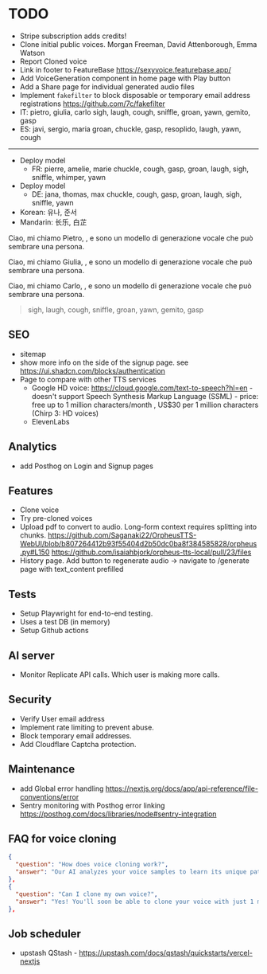 # TODO

- Stripe subscription adds credits!
- Clone initial public voices. Morgan Freeman, David Attenborough, Emma Watson
- Report Cloned voice
- Link in footer to FeatureBase <https://sexyvoice.featurebase.app/>
- Add VoiceGeneration component in home page with Play button
- Add a Share page for individual generated audio files
- Implement `fakefilter` to block disposable or temporary email address registrations <https://github.com/7c/fakefilter>
- IT: pietro, giulia, carlo
  sigh, laugh, cough, sniffle, groan, yawn, gemito, gasp
- ES: javi, sergio, maria
  groan, chuckle, gasp, resoplido, laugh, yawn, cough
---
- Deploy model
  - FR: pierre, amelie, marie
    chuckle, cough, gasp, groan, laugh, sigh, sniffle, whimper, yawn
- Deploy model
  - DE: jana, thomas, max
    chuckle, cough, gasp, groan, laugh, sigh, sniffle, yawn
- Korean: 유나, 준서
- Mandarin: 长乐, 白芷

Ciao, mi chiamo Pietro, <laugh> , e sono un modello di generazione vocale che può sembrare una persona.

Ciao, mi chiamo Giulia, <gemito> , e sono un modello di generazione vocale che può sembrare una persona.

Ciao, mi chiamo Carlo, <gasp> , e sono un modello di generazione vocale che può sembrare una persona.

> sigh, laugh, cough, sniffle, groan, yawn, gemito, gasp

## SEO

- sitemap
- show more info on the side of the signup page. see <https://ui.shadcn.com/blocks/authentication>
- Page to compare with other TTS services
  - Google HD voice: https://cloud.google.com/text-to-speech?hl=en - doesn't support Speech Synthesis Markup Language (SSML) - price: free up to 1 million characters/month , US$30 per 1 million characters (Chirp 3: HD voices)
  - ElevenLabs

## Analytics

- add Posthog on Login and Signup pages

## Features

- Clone voice
- Try pre-cloned voices
- Upload pdf to convert to audio. Long-form context requires splitting into chunks. <https://github.com/Saganaki22/OrpheusTTS-WebUI/blob/b807264412b93f55404d2b50dc0ba8f384585828/orpheus.py#L150>
<https://github.com/isaiahbjork/orpheus-tts-local/pull/23/files>
- History page. Add button to regenerate audio -> navigate to /generate page with text_content prefilled

## Tests

- Setup Playwright for end-to-end testing.
- Uses a test DB (in memory)
- Setup Github actions

## AI server

- Monitor Replicate API calls. Which user is making more calls.

## Security

- Verify User email address
- Implement rate limiting to prevent abuse.
- Block temporary email addresses.
- Add Cloudflare Captcha protection.

## Maintenance

- add Global error handling <https://nextjs.org/docs/app/api-reference/file-conventions/error>
- Sentry monitoring with Posthog error linking <https://posthog.com/docs/libraries/node#sentry-integration>


## FAQ for voice cloning

```json
{
  "question": "How does voice cloning work?",
  "answer": "Our AI analyzes your voice samples to learn its unique patterns and characteristics. With just a minute of audio, we can create a digital voice that sounds just like you. The system uses advanced AI to match your tone, accent, and speaking style."
},
{
  "question": "Can I clone my own voice?",
  "answer": "Yes! You'll soon be able to clone your voice with just 1 minute of audio (coming to Starter and Pro plans). For ethical reasons, you need permission before cloning someone else's voice. We take voice rights seriously."
},
```

##  Job scheduler

- upstash QStash - https://upstash.com/docs/qstash/quickstarts/vercel-nextjs
